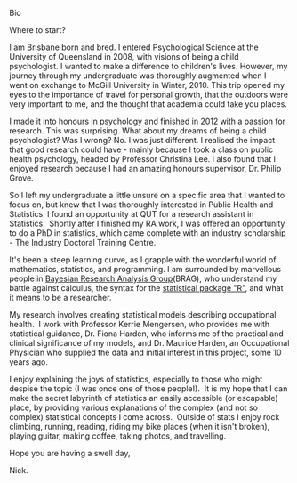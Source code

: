 Bio

Where to start?

I am Brisbane born and bred. I entered Psychological Science at the University of Queensland in 2008, with visions of being a child psychologist. I wanted to make a difference to children's lives. However, my journey through my undergraduate was thoroughly augmented when I went on exchange to McGill University in Winter, 2010. This trip opened my eyes to the importance of travel for personal growth, that the outdoors were very important to me, and the thought that academia could take you places.

I made it into honours in psychology and finished in 2012 with a passion for research. This was surprising. What about my dreams of being a child psychologist? Was I wrong? No. I was just different. I realised the impact that good research could have - mainly because I took a class on public health psychology, headed by Professor Christina Lee. I also found that I enjoyed research because I had an amazing honours supervisor, Dr. Philip Grove.

So I left my undergraduate a little unsure on a specific area that I wanted to focus on, but knew that I was thoroughly interested in Public Health and Statistics. I found an opportunity at QUT for a research assistant in Statistics.  Shortly after I finished my RA work, I was offered an opportunity to do a PhD in statistics, which came complete with an industry scholarship - The Industry Doctoral Training Centre.

It's been a steep learning curve, as I grapple with the wonderful world of mathematics, statistics, and programming. I am surrounded by marvellous people in [Bayesian Research Analysis Group](http://bragqut.wordpress.com)(BRAG), who understand my battle against calculus, the syntax for the [statistical package "R"](http://cran.r-project.org/), and what it means to be a researcher.

My research involves creating statistical models describing occupational health.  I work with Professor Kerrie Mengersen, who provides me with statistical guidance, Dr. Fiona Harden, who informs me of the practical and clinical significance of my models, and Dr. Maurice Harden, an Occupational Physician who supplied the data and initial interest in this project, some 10 years ago.

I enjoy explaining the joys of statistics, especially to those who might despise the topic (I was once one of those people!).  It is my hope that I can make the secret labyrinth of statistics an easily accessible (or escapable) place, by providing various explanations of the complex (and not so complex) statistical concepts I come across.  Outside of stats I enjoy rock climbing, running, reading, riding my bike places (when it isn't broken), playing guitar, making coffee, taking photos, and travelling.

Hope you are having a swell day,

Nick.